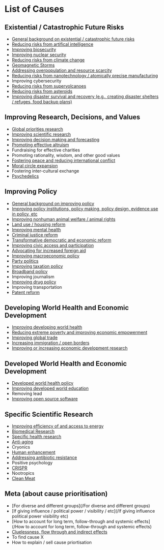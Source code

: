 <!-- TITLE: Priority Wiki -->
<!-- SUBTITLE: The Main Page -->

# List of Causes

## Existential / Catastrophic Future Risks

* [General background on existential / catastrophic future risks](/future-risks-background)
* [Reducing risks from artifical intelligence](ai)
* [Improving biosecurity](/biosecurity)
* [Improving nuclear security](/nukes)
* [Reducing risks from climate change](/climate)
* [Geomagnetic Storms](/geomagnetic-storms)
* [Addressing overpopulation and resource scarcity](/resource-scarcity)
* [Reducing risks from nanotechnology / atomically precise manufacturing](/nanotechnology)
* Improving cybersecurity
* [Reducing risks from supervolcanoes](/volcanoes)
* [Reducing risks from asteroids](/asteroids)
* [Improving disaster survival and recovery (e.g., creating disaster shelters / refuges, food backup plans)](/refuges)
 
 
 ## Improving Research, Decisions, and Values

* [Global priorities research](/priorities)
* [Improving scientific research](/science)
* [Improving decision making and forecasting](/decision-making)
* [Promoting effective altruism](/promoting-ea)
* Fundraising for effective charities
* Promoting rationality, wisdom, and other good values
* [Fostering peace and reducing international conflict](/peace)
* [Moral circle expansion](/Moral-circle-expansion)
* Fostering inter-cultural exchange
* [Psychedelics](/psychedelics)


## Improving Policy

* [General background on improving policy](/policy-background)
* [Improving policy institutions, policy making, policy design, evidence use in policy, etc](/policy-institutions)
* [Improving nonhuman animal welfare / animal rights](/animals)
* [Land use / housing reform](/housing)
* [Improving mental health](/mental-health)
* [Criminal justice reform](/criminal-justice)
* [Transformative democratic and economic reform](/transformative-reform)
* [Improving civic access and participation](/civic-access)
* [Advocating for increased foreign aid](/advocating-for-aid)
* [Improving macroeconomic policy](/macroeconomics)
* [Party politics](/party-politics)
* [Improving taxation policy](/taxation)
* [Broadband policy](/broadband)
* Improving journalism
* [Improving drug policy](/drug-policy)
* Improving transportation
* [Patent reform](/patents)


## Developing World Health and Economic Development

* [Improving developing world health](/developing-world-health)
* [Reducing extreme poverty and improving economic empowerment](/extreme-poverty)
* [Improving global trade](/global-trade)
* [Increasing immigration / open borders](/immigration)
* [Improving or increasing economic development research](/development-research)


## Developed World Health and Economic Development

* [Developed world health policy](/developed-world-health)
* [Improving developed world education](/developed-world-education)
* Removing lead
* [Improving open source software](/improving-open-source-software)  


## Specific Scientific Research

* [Improving efficiency of and access to energy](/energy)
* [Biomedical Research](/biomedical)
* [Specific health research](/health-research)
* [Anti-aging](/aging)
* Cryonics
* [Human enhancement](/human-enhancement)
* [Addressing antibiotic resistance](/antibiotics)
* Positive psychology
* [CRISPR](/CRISPR)
* Nootropics
* [Clean Meat](/Clean-Meat)

## Meta (about cause prioritisation)

* [For diverse and different groups](/For diverse and different groups)
* [If giving influence / political power / visibility / etc](/If giving influence political power visibility etc)
* [How to account for long term, follow-through and systemic effects](/How to account for long term, follow-through and systemic effects)
* [Cluelessness, flow through and indirect effects](/flow-through-and-indirect-effects)
* To find cause X
* How to explain / sell cause priortisation

